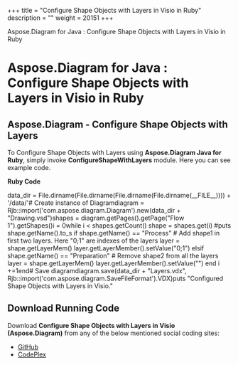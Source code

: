 +++
title = "Configure Shape Objects with Layers in Visio in Ruby" 
description = "" 
weight = 20151 
+++

Aspose.Diagram for Java : Configure Shape Objects with Layers in Visio in Ruby  

# Aspose.Diagram for Java : Configure Shape Objects with Layers in Visio in Ruby


## Aspose.Diagram - Configure Shape Objects with Layers

To Configure Shape Objects with Layers using **Aspose.Diagram Java for Ruby**, simply invoke **ConfigureShapeWithLayers** module. Here you can see example code.

**Ruby Code**

data\_dir = File.dirname(File.dirname(File.dirname(File.dirname(\_\_FILE\_\_)))) + '/data/'# Create instance of Diagramdiagram = Rjb::import('com.aspose.diagram.Diagram').new(data\_dir + "Drawing.vsd")shapes = diagram.getPages().getPage("Flow 1").getShapes()i = 0while i < shapes.getCount()    shape = shapes.get(i)    #puts shape.getName().to\_s    if shape.getName() == "Process"        # Add shape1 in first two layers. Here "0;1" are indexes of the layers        layer = shape.getLayerMem()        layer.getLayerMember().setValue("0;1")    elsif shape.getName() == "Preparation"        # Remove shape2 from all the layers        layer = shape.getLayerMem()        layer.getLayerMember().setValue("")    end    i +=1end# Save diagramdiagram.save(data\_dir + "Layers.vdx", Rjb::import('com.aspose.diagram.SaveFileFormat').VDX)puts "Configured Shape Objects with Layers in Visio."

## Download Running Code

Download **Configure Shape Objects with Layers in Visio (Aspose.Diagram)** from any of the below mentioned social coding sites:

*   [GitHub](https://github.com/asposediagram/Aspose.Diagram-for-Java/blob/master/Plugins/Aspose_Diagram_Java_for_Ruby/lib/asposediagramjava/Layers/configureshapewithlayers.rb)
*   [CodePlex](https://asposediagramjavaruby.codeplex.com/SourceControl/latest#lib/asposediagramjava/Layers/configureshapewithlayers.rb)

